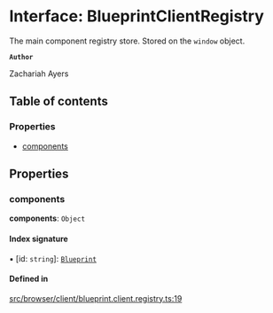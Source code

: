 # Interface: BlueprintClientRegistry

The main component registry store. Stored on the <code>window</code> object.

**`Author`**

Zachariah Ayers

## Table of contents

### Properties

- [components](BlueprintClientRegistry.md#components)

## Properties

### components

 **components**: `Object`

#### Index signature

▪ [id: `string`]: [`Blueprint`](interfaces-classes-Blueprint.md)

#### Defined in

[src/browser/client/blueprint.client.registry.ts:19](https://github.com/zjayers/AssembleJS/blob/d2354de/src/browser/client/blueprint.client.registry.ts#L19)
